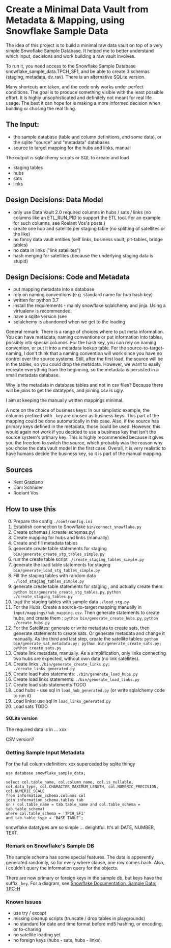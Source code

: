 # Create a Minimal Data Vault from Metadata & Mapping, using Snowflake Sample Data 

The idea of this project is to build a minimal raw data vault on top of a very simple Snwoflake Sample Database. It helped me to better understand which input, decisions and work building a raw vault involves. 

To run it, you need access to the Snowflake Sample Database snowflake_sample_data.TPCH_SF1, and be able to create 3 schemas (staging, metadata, dv_rav). There is an alternative SQLite version.

Many shortcuts are taken, and the code only works under perfect conditions. The goal is to produce something visible with the least possible effort. It is highly unsophisticated and definitely not meant for real life usage. The best it can hope for is making a more informed decision when building or chosing the real thing. 

## The Input:

* the sample database (table and column definitions, and some data), or the sqlite "source" and "metadata" databases
* source to target mapping for the hubs and links, manual

The output is sqlalchemy scripts or SQL to create and load

* staging tables
* hubs
* sats
* links

## Design Decisions: Data Model

* only use Data Vault 2.0 required columns in hubs / sats / links (no columns like an ETL_RUN_PID to support the ETL tool. For an example for such columns, see Roelant Vos's posts.)
* create one hub and satellite per staging table (no splitting of satellites or the like)
* no fancy data vault entities (self links, business vault, pit-tables, bridge tables)
* no data in links ("link satellites")
* hash merging for satellites (because the underlying staging data is stupid)

## Design Decisions: Code and Metadata

* put mapping metadata into a database
* rely on naming conventions (e.g. standard name for hub hash key)
* written for python 3.7
* install the requirements - mainly snowflake sqlalchemy and jinja. Using a virtualenv is recommended.
* have a sqlite version (see 
* sqlalchemy is abandoned when we get to the loading

General remark: There is a range of choices where to put meta information. You can have metadata, naming conventions or put information into tables, possibly into special columns. For the hash key, you can rely on naming convention, or put it into a metadata lookup table. For the source-to-target-naming, I don't think that a naming convention will work since you have no control over the source systems. Still, after the first load, the source will be in the tables, so you could drop the metadata. However, we want to easily recreate everything from the beginning, so the metadata is persisted in a small metadata database.

Why is the metadata in database tables and not in csv files? Because there will be joins to get the datatypes, and joining csv is ugly.

I aim at keeping the manually written mappings minimal. 

A note on the choice of business keys: In our simplistic example, the columns prefixed with `_key` are chosen as business keys. This part of the mapping could be done automatically in this case. Also, if the source has primary keys defined in the metadata, those could be used. However, this would again not work if you decided to use a business key that isn't the source system's primary key. This is highly recommended because it gives you the freedom to switch the source, which probably was the reason why you chose the data vault model in the first case. Overall, it is very realistic to have humans decide the business key, so it is part of the manual mapping.

## Sources

* Kent Graziano
* Dani Schnider
* Roelant Vos

## How to use this

0. Prepare the config `./conf/config.ini`
1. Establish connection to Snowflake `bin/connect_snowflake.py` 
2. Create schemas (./create_schemas.py)
3. Create mapping for hubs and links (manually)
4. Create and fill metadata tables
3. generate create table statements for staging `bin/generate_create_stg_tables_simple.py`
4. run the create table script `./create_staging_tables_simple.py`
5. generate the load table statements for staging `bin/generate_load_stg_tables_simple.py`
6. Fill the staging tables with random data `./load_staging_tables_simple.py`
3. generate create table statements for staging , and actually create them: `python bin/generate_create_stg_tables.py`,  `python ./create_staging_tables.py`
5. load the staging tables with sample data `./load_stg.py`
8. For the Hubs: Create a source-to-target mapping manually in `input/mappings/hub_mapping.csv`. Then generate statements to create hubs, and create them : `python bin/generate_create_hubs.py`, `python ./create_hubs.py`
8. For the Satellites: generate or write metadata to create sats, then generate statements to create sats. Or generate metadata and change it manually. As the third and last step, create the satellite tables: `python bin/generate_sat_metadata.py; python bin/generate_create_sats.py; python create_sats.py` 
9. Create link metadata, manually. As a simplification, only links connecting two hubs are expected, without own data (no link satellites).
9. Create links `./bin/generate_create_links.py; ./create_links_generated.py` 
10. Create load hubs statements: `./bin/generate_load_hubs.py`
11. Create load links statements: `./bin/generate_load_links.py`
12. Create load sats statements TODO
13. Load hubs - use sql in `load_hub_generated.py` (or write sqlalchemy code to run it)
14. Load links: use sql in `load_links_generated.py`
15. Load sats TODO

#### SQLite version

The required data is in ... xxx

CSV version?

### Getting Sample Input Metadata

For the full column definition:
xxx superceded by sqlite thingy
```
use database snowflake_sample_data;

select col.table_name, col.column_name, col.is_nullable, col.data_type, col.CHARACTER_MAXIMUM_LENGTH, col.NUMERIC_PRECISION, col.NUMERIC_SCALE
from information_schema.columns col 
join information_schema.tables tab
on ( col.table_name = tab.table_name and col.table_schema = tab.table_schema)
where col.table_schema = 'TPCH_SF1'
and tab.table_type = 'BASE TABLE';
```
snowflake datatypes are so simple ... delightful. It's all DATE, NUMBER, TEXT.

### Remark on Snowflake's Sample DB

The sample schema has some special features. The data is apperently generated randomly, so for every where clause, one row comes back. Also, i couldn't query the information query for the objects.

There are now primary or foreign keys in the sample db, but keys have the suffix `_key`. For a diagram, see [Snowflake Documentation, Sample Data: TPC-H](https://docs.snowflake.net/manuals/user-guide/sample-data-tpch.html)


### Known Issues

* use try / except 
* missing cleanup scripts (truncate / drop tables in playgrounds)
* no standard for date and time format before md5 hashing, or encoding, or to-charing
* no satellite loading yet
* no foreign keys (hubs - sats, hubs - links)
